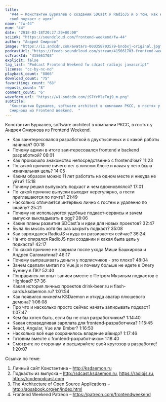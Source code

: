 ```yaml
---
title:
  "#44 – Константин Буркалев о создании SDCast и RadioJS и о том, как начать
  свой подкаст с нуля"
name: "fw-44"
num: "44"
date: "2018-03-18T20:27:29+00:00"
scLink: "https://soundcloud.com/frontend-weekend/fw-44"
author: "Андрей Смирнов"
image: "https://i1.sndcdn.com/avatars-000358703579-bnobxj-original.jpg"
podcastUrl: "https://feeds.soundcloud.com/stream/415661703-frontend-weekend-fw-44.m4a"
scTrackId: "415661703"
explicit: false
tag_list: "Podcast Frontend Weekend fw sdcast radiojs javascript"
license: "cc-by-nc-nd"
playback_count: "8866"
download_count: "75"
favoritings_count: "68"
reposts_count: "8"
comment_count: "6"
waveform_url: "https://w1.sndcdn.com/iS7YrMlzTnj9_m.png"
subtitle:
  "Константин Буркалев, software architect в компании РКСС, в гостях у Андрея
  Смирнова из Frontend Weekend.  "
---
```


Константин Буркалев, software architect в компании РКСС, в гостях у Андрея
Смирнова из Frontend Weekend.

- Как заинтересовался разработкой в двухтысячных и с какой работы начинал?
  <timecode sec="18">00:18</timecode>
- Почему админ в итоге заинтересовался frontend и backend разработкой?
  <timecode sec="361">06:01</timecode>
- Как произошло знакомство непосредственно с frontend’ом?
  <timecode sec="683">11:23</timecode>
- По какой причине ничего нет в личном блоге и какая у него была изначальная
  цель? <timecode sec="845">14:05</timecode>
- Каким образом можно 11 лет работать на одном месте и никуда не уйти?
  <timecode sec="918">15:18</timecode>
- Почему решил выпускать подкаст и чем вдохновлялся?
  <timecode sec="1021">17:01</timecode>
- По какой причине выпуски выходят нерегулярно, а гости приглашаются по почте?
  <timecode sec="1309">21:49</timecode>
- Насколько отличается интервью лично с гостем и удаленно по скайпу?
  <timecode sec="1521">25:21</timecode>
- Почему не используются удобные подкаст-сервисы и зачем выпуски выкладывать в
  ogg? <timecode sec="1686">28:06</timecode>
- Какие планы развития SDCast’а и идеи для новых проектов?
  <timecode sec="1967">32:47</timecode>
- Была ли мысль хотя бы раз закрыть подкаст?
  <timecode sec="2108">35:08</timecode>
- Как зарождался RadioJS и куда он развивается сейчас?
  <timecode sec="2184">36:24</timecode>
- На что опирался RadioJS при создании и какая была цель у подкаста?
  <timecode sec="2537">42:17</timecode>
- По какой причине не закрыли после ухода Миши Башкирова и Андрея Саломатина?
  <timecode sec="2777">46:17</timecode>
- Почему выпрашивать деньги у подписчиков - это плохо?
  <timecode sec="2884">48:04</timecode>
- Зачем сделали митап по Vue.js и почему больше не идете к Олегу Бунину в ПК?
  <timecode sec="3160">52:40</timecode>
- Понравился ли опыт записи вместе с Петром Мязиным подкастов с Highload?
  <timecode sec="3456">57:36</timecode>
- Какая история личных проектов drink-beer.ru и flash-cards.ksdaemon.ru?
  <timecode sec="3714">1:01:54</timecode>
- Как появился никнейм KSDaemon и откуда аватар плюшевого демона?
  <timecode sec="3968">1:06:08</timecode>
- Про что и насколько просто сейчас начать записывать подкаст?
  <timecode sec="4067">1:07:47</timecode>
- Кем бы хотел быть, если бы не стал разработчиком?
  <timecode sec="4480">1:14:40</timecode>
- Какая справедливая зарплата для frontend-разработчика?
  <timecode sec="4545">1:15:45</timecode>
- React, Angular, Vue или Ember? <timecode sec="4610">1:16:50</timecode>
- Насколько всё еще сохранилось владение айкидо?
  <timecode sec="4666">1:17:46</timecode>
- Готовим вместе с frontend-разработчиком
  <timecode sec="4720">1:18:40</timecode>
- Смотрите по сторонам и расширяйете свой кругозор в разработке!
  <timecode sec="4807">1:20:07</timecode>

Ссылки по теме:

1. Личный сайт Константина – <http://ksdaemon.ru>
2. Подкасты из выпуска – <http://sdcast.ksdaemon.ru>, <https://radiojs.ru>,
   <https://codepodcast.com>
3. The Architecture of Open Source Applications –
   <http://aosabook.org/en/index.html>
4. Frontend Weekend Patreon – <https://patreon.com/frontendweekend>
